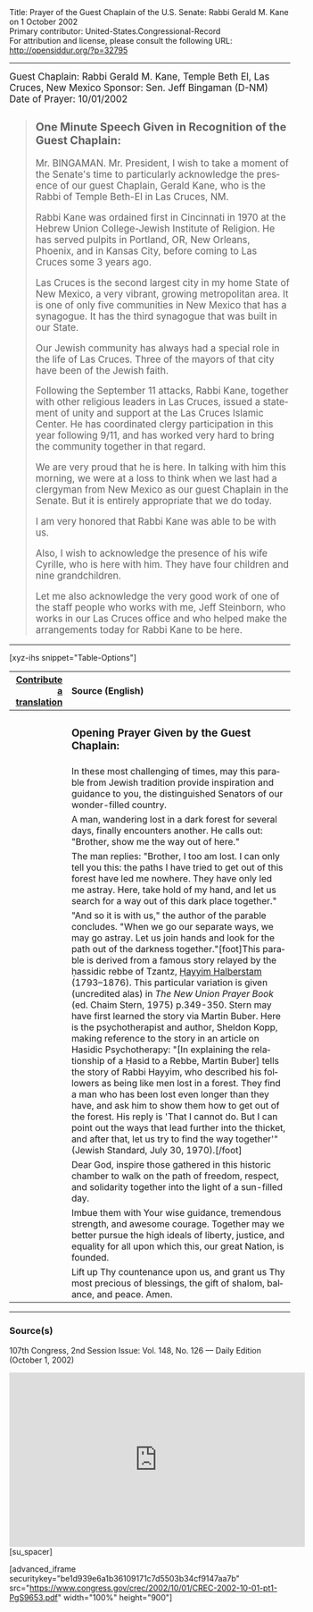 <html>
<head></head>
<body>
Title: Prayer of the Guest Chaplain of the U.S. Senate: Rabbi Gerald M. Kane on 1 October 2002<br />
Primary contributor: United-States.Congressional-Record<br />
For attribution and license, please consult the following URL: <a href="http://opensiddur.org/?p=32795">http://opensiddur.org/?p=32795</a>
<p />
<hr />

<div class="english" lang="en" style="font-size:1.2em;">
Guest Chaplain: Rabbi Gerald M. Kane, Temple Beth El, Las Cruces, New Mexico
Sponsor: Sen. Jeff Bingaman (D-NM)
Date of Prayer: 10/01/2002

<!-- -->
<blockquote>
<h3>One Minute Speech Given in Recognition of the Guest Chaplain:</h3>

Mr. BINGAMAN. Mr. President, I wish to take a moment of the Senate's time to particularly acknowledge the presence of our guest Chaplain, Gerald Kane, who is the Rabbi of Temple Beth-El in Las Cruces, NM.

Rabbi Kane was ordained first in Cincinnati in 1970 at the Hebrew Union College-Jewish Institute of Religion. He has served pulpits in Portland, OR, New Orleans, Phoenix, and in Kansas City, before coming to Las Cruces some 3 years ago.

Las Cruces is the second largest city in my home State of New Mexico, a very vibrant, growing metropolitan area. It is one of only five communities in New Mexico that has a synagogue. It has the third synagogue that was built in our State.

Our Jewish community has always had a special role in the life of Las Cruces. Three of the mayors of that city have been of the Jewish faith.

Following the September 11 attacks, Rabbi Kane, together with other religious leaders in Las Cruces, issued a statement of unity and support at the Las Cruces Islamic Center. He has coordinated clergy participation in this year following 9/11, and has worked very hard to bring the community together in that regard.

We are very proud that he is here. In talking with him this morning, we were at a loss to think when we last had a clergyman from New Mexico as our guest Chaplain in the Senate. But it is entirely appropriate that we do today.

I am very honored that Rabbi Kane was able to be with us.

Also, I wish to acknowledge the presence of his wife Cyrille, who is here with him. They have four children and nine grandchildren.

Let me also acknowledge the very good work of one of the staff people who works with me, Jeff Steinborn, who works in our Las Cruces office and who helped make the arrangements today for Rabbi Kane to be here.
</blockquote>
</div>

<hr />

[xyz-ihs snippet="Table-Options"]<table style="margin-left: auto; margin-right: auto;" class="draggable">
<thead><tr><th id="x" style="text-align: right;"><a href="/translate/" target="_blank" rel="noopener">Contribute a translation</a></th><th style="text-align: left;">Source (English)</th></tr></thead>
<tbody>
<tr><td style="vertical-align:top;">
<div class="liturgy" lang="he">

</span></div></td>
 
<td style="vertical-align:top;">
<div class="english" lang="en">
<h3>Opening Prayer Given by the Guest Chaplain:</h3>
</div></td></tr>

<tr><td style="vertical-align:top;">
<div class="liturgy" lang="he">

</span></div></td>
 
<td style="vertical-align:top;">
<div class="english" lang="en">
In these most challenging of times, 
may this parable from Jewish tradition 
provide inspiration and guidance to you, 
the distinguished Senators 
of our wonder-filled country.
</div></td></tr>


<tr><td style="vertical-align:top;">
<div class="liturgy" lang="he">

</span></div></td>
 
<td style="vertical-align:top;">
<div class="english" lang="en">
A man, 
wandering lost in a dark forest for several days, 
finally encounters another. 
He calls out: 
"Brother, show me the way out of here."
</div></td></tr>


<tr><td style="vertical-align:top;">
<div class="liturgy" lang="he">

</span></div></td>
 
<td style="vertical-align:top;">
<div class="english" lang="en">
The man replies: 
"Brother, I too am lost. 
I can only tell you this: 
the paths I have tried to get out of this forest 
have led me nowhere. 
They have only led me astray. 
Here, take hold of my hand, 
and let us search for a way out of this dark place 
together."
</div></td></tr>


<tr><td style="vertical-align:top;">
<div class="liturgy" lang="he">

</span></div></td>
 
<td style="vertical-align:top;">
<div class="english" lang="en">
"And so it is with us," 
the author of the parable concludes. 
"When we go our separate ways, 
we may go astray. 
Let us join hands 
and look for the path 
out of the darkness 
together."[foot]This parable is derived from a famous story relayed by the ḥassidic rebbe of Tzantz, <a href="https://en.wikipedia.org/wiki/Chaim_Halberstam">Ḥayyim Halberstam</a> (1793–1876). This particular variation is given (uncredited alas) in <em>The New Union Prayer Book</em> (ed. Chaim Stern, 1975) p.349-350. Stern may have first learned the story via Martin Buber. Here is the psychotherapist and author, Sheldon Kopp, making reference to the story in an article on Hasidic Psychotherapy: "[In explaining the relationship of a Ḥasid to a Rebbe, Martin Buber] tells the story of Rabbi Hayyim, who described his followers as being like men lost in a forest. They find a man who has been lost even longer than they have, and ask him to show them how to get out of the forest. His reply is 'That I cannot do. But I can point out the ways that lead further into the thicket, and after that, let us try to find the way together'" (Jewish Standard, July 30, 1970).[/foot]
</div></td></tr>


<tr><td style="vertical-align:top;">
<div class="liturgy" lang="he">

</span></div></td>
 
<td style="vertical-align:top;">
<div class="english" lang="en">
Dear God, 
inspire those gathered in this historic chamber 
to walk on the path of freedom, 
respect, 
and solidarity 
together 
into the light 
of a sun-filled day.
</div></td></tr>


<tr><td style="vertical-align:top;">
<div class="liturgy" lang="he">

</span></div></td>
 
<td style="vertical-align:top;">
<div class="english" lang="en">
Imbue them
with Your wise guidance, 
tremendous strength, 
and awesome courage. 
Together 
may we better pursue the high ideals 
of liberty, 
justice, 
and equality 
for all upon which this, our great Nation, is founded.
</div></td></tr>


<tr><td style="vertical-align:top;">
<div class="liturgy" lang="he">

</span></div></td>
 
<td style="vertical-align:top;">
<div class="english" lang="en">
Lift up Thy countenance upon us, 
and grant us Thy most precious of blessings, 
the gift of shalom, 
balance, 
and peace. 
Amen. 
</div></td></tr>
</tbody></table>

<hr />

<h3>Source(s)</h3>

107th Congress, 2nd Session
Issue: Vol. 148, No. 126 — Daily Edition (October 1, 2002)

<iframe width=530 height=312 src='https://www.c-span.org/video/standalone/?c4506938/user-clip-rabbi-gerald-kane-temple-beth-el-las-cruces-nm-senate' allowfullscreen='allowfullscreen' frameborder=0></iframe>[su_spacer]

[advanced_iframe securitykey="be1d939e6a1b36109171c7d5503b34cf9147aa7b" src="https://www.congress.gov/crec/2002/10/01/CREC-2002-10-01-pt1-PgS9653.pdf" width="100%" height="900"]

&nbsp;
</body>
</html>